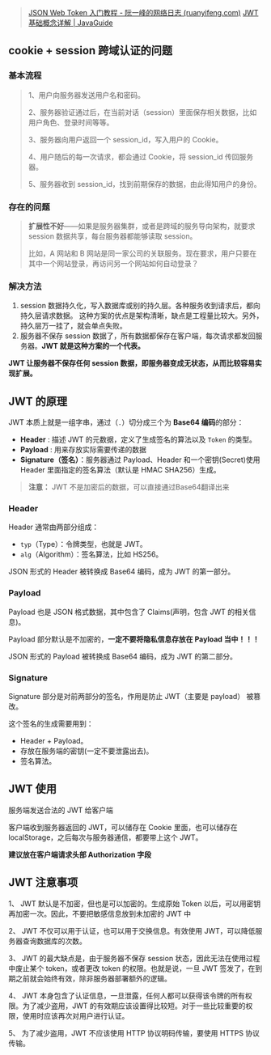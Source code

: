 > [JSON Web Token 入门教程 - 阮一峰的网络日志 (ruanyifeng.com)](https://ruanyifeng.com/blog/2018/07/json_web_token-tutorial.html)
> [JWT 基础概念详解 | JavaGuide](https://javaguide.cn/system-design/security/jwt-intro.html)

## cookie + session 跨域认证的问题
### 基本流程
> 1、用户向服务器发送用户名和密码。
> 
> 2、服务器验证通过后，在当前对话（session）里面保存相关数据，比如用户角色、登录时间等等。
> 
> 3、服务器向用户返回一个 session_id，写入用户的 Cookie。
> 
> 4、用户随后的每一次请求，都会通过 Cookie，将 session_id 传回服务器。
> 
> 5、服务器收到 session_id，找到前期保存的数据，由此得知用户的身份。

### 存在的问题
> **扩展性不好**——如果是服务器集群，或者是跨域的服务导向架构，就要求 session 数据共享，每台服务器都能够读取 session。
> 
> 比如，A 网站和 B 网站是同一家公司的关联服务。现在要求，用户只要在其中一个网站登录，再访问另一个网站如何自动登录？

### 解决方法
 1. session 数据持久化，写入数据库或别的持久层。各种服务收到请求后，都向持久层请求数据。
	 这种方案的优点是架构清晰，缺点是工程量比较大。另外，持久层万一挂了，就会单点失败。
2. 服务器不保存 session 数据了，所有数据都保存在客户端，每次请求都发回服务器。**JWT 就是这种方案的一个代表。**

**JWT 让服务器不保存任何 session 数据，即服务器变成无状态，从而比较容易实现扩展。**
## JWT 的原理

JWT 本质上就是一组字串，通过（`.`）切分成三个为 **Base64 编码**的部分：

- **Header** : 描述 JWT 的元数据，定义了生成签名的算法以及 `Token` 的类型。
- **Payload** : 用来存放实际需要传递的数据
- **Signature（签名）**：服务器通过 Payload、Header 和一个密钥(Secret)使用 Header 里面指定的签名算法（默认是 HMAC SHA256）生成。
> **注意：** JWT 不是加密后的数据，可以直接通过Base64翻译出来

### Header
Header 通常由两部分组成：
- `typ`（Type）：令牌类型，也就是 JWT。
- `alg`（Algorithm）：签名算法，比如 HS256。

JSON 形式的 Header 被转换成 Base64 编码，成为 JWT 的第一部分。
### Payload
Payload 也是 JSON 格式数据，其中包含了 Claims(声明，包含 JWT 的相关信息)。

Payload 部分默认是不加密的，**一定不要将隐私信息存放在 Payload 当中！！！**

JSON 形式的 Payload 被转换成 Base64 编码，成为 JWT 的第二部分。

### Signature
Signature 部分是对前两部分的签名，作用是防止 JWT（主要是 payload） 被篡改。

这个签名的生成需要用到：

- Header + Payload。
- 存放在服务端的密钥(一定不要泄露出去)。
- 签名算法。
## JWT 使用
服务端发送合法的 JWT 给客户端

客户端收到服务器返回的 JWT，可以储存在 Cookie 里面，也可以储存在 localStorage，之后每次与服务器通信，都要带上这个 JWT。

**建议放在客户端请求头部 Authorization 字段**
## JWT 注意事项
1、 JWT 默认是不加密，但也是可以加密的。生成原始 Token 以后，可以用密钥再加密一次。因此，不要把敏感信息放到未加密的 JWT 中

2、 JWT 不仅可以用于认证，也可以用于交换信息。有效使用 JWT，可以降低服务器查询数据库的次数。

3、 JWT 的最大缺点是，由于服务器不保存 session 状态，因此无法在使用过程中废止某个 token，或者更改 token 的权限。也就是说，一旦 JWT 签发了，在到期之前就会始终有效，除非服务器部署额外的逻辑。

4、 JWT 本身包含了认证信息，一旦泄露，任何人都可以获得该令牌的所有权限。为了减少盗用，JWT 的有效期应该设置得比较短。对于一些比较重要的权限，使用时应该再次对用户进行认证。

5、 为了减少盗用，JWT 不应该使用 HTTP 协议明码传输，要使用 HTTPS 协议传输。
